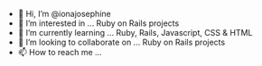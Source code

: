 - 👋 Hi, I’m @ionajosephine
- 👀 I’m interested in ... Ruby on Rails projects
- 🌱 I’m currently learning ... Ruby, Rails, Javascript, CSS & HTML
- 💞️ I’m looking to collaborate on ... Ruby on Rails projects
- 📫 How to reach me ... 

<!---
ionajosephine/ionajosephine is a ✨ special ✨ repository because its `README.md` (this file) appears on your GitHub profile.
You can click the Preview link to take a look at your changes.
--->
